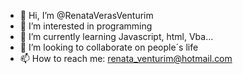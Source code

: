 - 👋 Hi, I’m @RenataVerasVenturim
- 👀 I’m interested in programming
- 🌱 I’m currently learning Javascript, html, Vba...
- 💞️ I’m looking to collaborate on people´s life
- 📫 How to reach me: renata_venturim@hotmail.com

<!---
RenataVerasVenturim/RenataVerasVenturim is a ✨ special ✨ repository because its `README.md` (this file) appears on your GitHub profile.
You can click the Preview link to take a look at your changes.
--->
